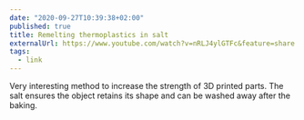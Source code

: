 ```yaml
---
date: "2020-09-27T10:39:38+02:00"
published: true
title: Remelting thermoplastics in salt
externalUrl: https://www.youtube.com/watch?v=nRLJ4ylGTFc&feature=share
tags:
  - link
---
```

Very interesting method to increase the strength of 3D printed parts. The salt ensures the object retains its shape and can be washed away after the baking. 

